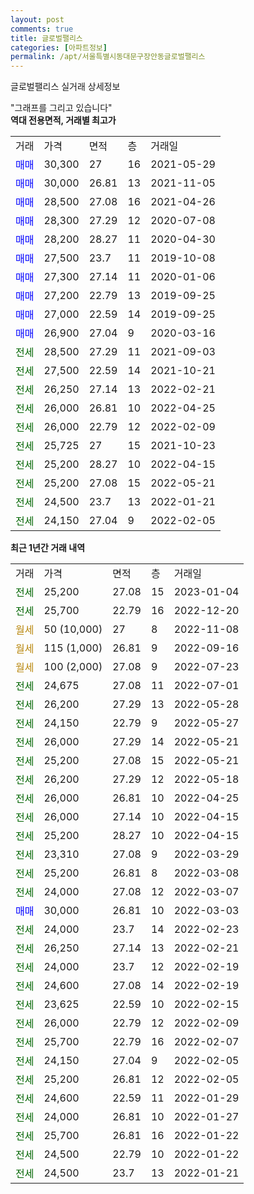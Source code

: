 ```yaml
---
layout: post
comments: true
title: 글로벌팰리스
categories: [아파트정보]
permalink: /apt/서울특별시동대문구장안동글로벌팰리스
---
```


글로벌팰리스 실거래 상세정보

<script type="text/javascript">
  google.charts.load('current', {'packages':['line', 'corechart']});
  google.charts.setOnLoadCallback(drawChart);

  function drawChart() {
    var data = new google.visualization.DataTable();
    data.addColumn('date', '거래일');
    data.addColumn('number', "매매");
    data.addColumn('number', "전세");
    data.addColumn('number', "전매");

    data.addRows([[new Date(Date.parse("2023-01-04")), null, 25200, null], [new Date(Date.parse("2022-12-20")), null, 25700, null], [new Date(Date.parse("2022-11-08")), null, null, null], [new Date(Date.parse("2022-09-16")), null, null, null], [new Date(Date.parse("2022-07-23")), null, null, null], [new Date(Date.parse("2022-07-01")), null, 24675, null], [new Date(Date.parse("2022-05-28")), null, 26200, null], [new Date(Date.parse("2022-05-27")), null, 24150, null], [new Date(Date.parse("2022-05-21")), null, 26000, null], [new Date(Date.parse("2022-05-21")), null, 25200, null], [new Date(Date.parse("2022-05-18")), null, 26200, null], [new Date(Date.parse("2022-04-25")), null, 26000, null], [new Date(Date.parse("2022-04-15")), null, 26000, null], [new Date(Date.parse("2022-04-15")), null, 25200, null], [new Date(Date.parse("2022-03-29")), null, 23310, null], [new Date(Date.parse("2022-03-08")), null, 25200, null], [new Date(Date.parse("2022-03-07")), null, 24000, null], [new Date(Date.parse("2022-03-03")), 30000, null, null], [new Date(Date.parse("2022-02-23")), null, 24000, null], [new Date(Date.parse("2022-02-21")), null, 26250, null], [new Date(Date.parse("2022-02-19")), null, 24000, null], [new Date(Date.parse("2022-02-19")), null, 24600, null], [new Date(Date.parse("2022-02-15")), null, 23625, null], [new Date(Date.parse("2022-02-09")), null, 26000, null], [new Date(Date.parse("2022-02-07")), null, 25700, null], [new Date(Date.parse("2022-02-05")), null, 24150, null], [new Date(Date.parse("2022-02-05")), null, 25200, null], [new Date(Date.parse("2022-01-29")), null, 24600, null], [new Date(Date.parse("2022-01-27")), null, 24000, null], [new Date(Date.parse("2022-01-22")), null, 25700, null], [new Date(Date.parse("2022-01-22")), null, 24500, null], [new Date(Date.parse("2022-01-21")), null, 24500, null]]);

    var options = {
      hAxis: {
        format: 'yyyy/MM/dd'
      },    
      lineWidth: 0,
      pointsVisible: true,    
      title: '최근 1년간 유형별 실거래가 분포',
      legend: { position: 'bottom' }
    };

    var formatter = new google.visualization.NumberFormat({pattern:'###,###'} );
    formatter.format(data, 1);
    formatter.format(data, 2);
    
    setTimeout(function() {
        var chart = new google.visualization.LineChart(document.getElementById('columnchart_material'));
        chart.draw(data, (options));
        document.getElementById('loading').style.display = 'none';
    }, 200);
  }
</script>


<div id="loading" style="z-index:20; display: block; margin-left: 0px">"그래프를 그리고 있습니다"</div>
<div id="columnchart_material" style="width: 95%; margin-left: 0px; display: block"></div>
<!-- contents start -->
<b>역대 전용면적, 거래별 최고가</b>
<table class="sortable">
    <tr>
      <td>거래</td>
      <td>가격</td>
      <td>면적</td>
      <td>층</td>
      <td>거래일</td>
    </tr>
        <tr>
          <td><a style="color: blue">매매</a></td>
          <td>30,300</td>
          <td>27</td>
          <td>16</td>
          <td>2021-05-29</td>
        </tr>            <tr>
          <td><a style="color: blue">매매</a></td>
          <td>30,000</td>
          <td>26.81</td>
          <td>13</td>
          <td>2021-11-05</td>
        </tr>            <tr>
          <td><a style="color: blue">매매</a></td>
          <td>28,500</td>
          <td>27.08</td>
          <td>16</td>
          <td>2021-04-26</td>
        </tr>            <tr>
          <td><a style="color: blue">매매</a></td>
          <td>28,300</td>
          <td>27.29</td>
          <td>12</td>
          <td>2020-07-08</td>
        </tr>            <tr>
          <td><a style="color: blue">매매</a></td>
          <td>28,200</td>
          <td>28.27</td>
          <td>11</td>
          <td>2020-04-30</td>
        </tr>            <tr>
          <td><a style="color: blue">매매</a></td>
          <td>27,500</td>
          <td>23.7</td>
          <td>11</td>
          <td>2019-10-08</td>
        </tr>            <tr>
          <td><a style="color: blue">매매</a></td>
          <td>27,300</td>
          <td>27.14</td>
          <td>11</td>
          <td>2020-01-06</td>
        </tr>            <tr>
          <td><a style="color: blue">매매</a></td>
          <td>27,200</td>
          <td>22.79</td>
          <td>13</td>
          <td>2019-09-25</td>
        </tr>            <tr>
          <td><a style="color: blue">매매</a></td>
          <td>27,000</td>
          <td>22.59</td>
          <td>14</td>
          <td>2019-09-25</td>
        </tr>            <tr>
          <td><a style="color: blue">매매</a></td>
          <td>26,900</td>
          <td>27.04</td>
          <td>9</td>
          <td>2020-03-16</td>
        </tr>        
        <tr>
              <td><a style="color: darkgreen">전세</a></td>
              <td>28,500</td>
              <td>27.29</td>
              <td>11</td>
              <td>2021-09-03</td>
            </tr>            <tr>
              <td><a style="color: darkgreen">전세</a></td>
              <td>27,500</td>
              <td>22.59</td>
              <td>14</td>
              <td>2021-10-21</td>
            </tr>            <tr>
              <td><a style="color: darkgreen">전세</a></td>
              <td>26,250</td>
              <td>27.14</td>
              <td>13</td>
              <td>2022-02-21</td>
            </tr>            <tr>
              <td><a style="color: darkgreen">전세</a></td>
              <td>26,000</td>
              <td>26.81</td>
              <td>10</td>
              <td>2022-04-25</td>
            </tr>            <tr>
              <td><a style="color: darkgreen">전세</a></td>
              <td>26,000</td>
              <td>22.79</td>
              <td>12</td>
              <td>2022-02-09</td>
            </tr>            <tr>
              <td><a style="color: darkgreen">전세</a></td>
              <td>25,725</td>
              <td>27</td>
              <td>15</td>
              <td>2021-10-23</td>
            </tr>            <tr>
              <td><a style="color: darkgreen">전세</a></td>
              <td>25,200</td>
              <td>28.27</td>
              <td>10</td>
              <td>2022-04-15</td>
            </tr>            <tr>
              <td><a style="color: darkgreen">전세</a></td>
              <td>25,200</td>
              <td>27.08</td>
              <td>15</td>
              <td>2022-05-21</td>
            </tr>            <tr>
              <td><a style="color: darkgreen">전세</a></td>
              <td>24,500</td>
              <td>23.7</td>
              <td>13</td>
              <td>2022-01-21</td>
            </tr>            <tr>
              <td><a style="color: darkgreen">전세</a></td>
              <td>24,150</td>
              <td>27.04</td>
              <td>9</td>
              <td>2022-02-05</td>
            </tr>        
    
</table>

<b>최근 1년간 거래 내역</b>

<table class="sortable">
    <tr>
      <td>거래</td>
      <td>가격</td>
      <td>면적</td>
      <td>층</td>
      <td>거래일</td>
    </tr>
    <tr>
      <td><a style="color: darkgreen">전세</a></td>
      <td>25,200</td>
      <td>27.08</td>
      <td>15</td>
      <td>2023-01-04</td>
    </tr>          <tr>
      <td><a style="color: darkgreen">전세</a></td>
      <td>25,700</td>
      <td>22.79</td>
      <td>16</td>
      <td>2022-12-20</td>
    </tr>          <tr>
      <td><a style="color: darkgoldenrod">월세</a></td>
      <td>50 (10,000)</td>
      <td>27</td>
      <td>8</td>
      <td>2022-11-08</td>
    </tr>          <tr>
      <td><a style="color: darkgoldenrod">월세</a></td>
      <td>115 (1,000)</td>
      <td>26.81</td>
      <td>9</td>
      <td>2022-09-16</td>
    </tr>          <tr>
      <td><a style="color: darkgoldenrod">월세</a></td>
      <td>100 (2,000)</td>
      <td>27.08</td>
      <td>9</td>
      <td>2022-07-23</td>
    </tr>          <tr>
      <td><a style="color: darkgreen">전세</a></td>
      <td>24,675</td>
      <td>27.08</td>
      <td>11</td>
      <td>2022-07-01</td>
    </tr>          <tr>
      <td><a style="color: darkgreen">전세</a></td>
      <td>26,200</td>
      <td>27.29</td>
      <td>13</td>
      <td>2022-05-28</td>
    </tr>          <tr>
      <td><a style="color: darkgreen">전세</a></td>
      <td>24,150</td>
      <td>22.79</td>
      <td>9</td>
      <td>2022-05-27</td>
    </tr>          <tr>
      <td><a style="color: darkgreen">전세</a></td>
      <td>26,000</td>
      <td>27.29</td>
      <td>14</td>
      <td>2022-05-21</td>
    </tr>          <tr>
      <td><a style="color: darkgreen">전세</a></td>
      <td>25,200</td>
      <td>27.08</td>
      <td>15</td>
      <td>2022-05-21</td>
    </tr>          <tr>
      <td><a style="color: darkgreen">전세</a></td>
      <td>26,200</td>
      <td>27.29</td>
      <td>12</td>
      <td>2022-05-18</td>
    </tr>          <tr>
      <td><a style="color: darkgreen">전세</a></td>
      <td>26,000</td>
      <td>26.81</td>
      <td>10</td>
      <td>2022-04-25</td>
    </tr>          <tr>
      <td><a style="color: darkgreen">전세</a></td>
      <td>26,000</td>
      <td>27.14</td>
      <td>10</td>
      <td>2022-04-15</td>
    </tr>          <tr>
      <td><a style="color: darkgreen">전세</a></td>
      <td>25,200</td>
      <td>28.27</td>
      <td>10</td>
      <td>2022-04-15</td>
    </tr>          <tr>
      <td><a style="color: darkgreen">전세</a></td>
      <td>23,310</td>
      <td>27.08</td>
      <td>9</td>
      <td>2022-03-29</td>
    </tr>          <tr>
      <td><a style="color: darkgreen">전세</a></td>
      <td>25,200</td>
      <td>26.81</td>
      <td>8</td>
      <td>2022-03-08</td>
    </tr>          <tr>
      <td><a style="color: darkgreen">전세</a></td>
      <td>24,000</td>
      <td>27.08</td>
      <td>12</td>
      <td>2022-03-07</td>
    </tr>          <tr>
      <td><a style="color: blue">매매</a></td>
      <td>30,000</td>
      <td>26.81</td>
      <td>10</td>
      <td>2022-03-03</td>
    </tr>          <tr>
      <td><a style="color: darkgreen">전세</a></td>
      <td>24,000</td>
      <td>23.7</td>
      <td>14</td>
      <td>2022-02-23</td>
    </tr>          <tr>
      <td><a style="color: darkgreen">전세</a></td>
      <td>26,250</td>
      <td>27.14</td>
      <td>13</td>
      <td>2022-02-21</td>
    </tr>          <tr>
      <td><a style="color: darkgreen">전세</a></td>
      <td>24,000</td>
      <td>23.7</td>
      <td>12</td>
      <td>2022-02-19</td>
    </tr>          <tr>
      <td><a style="color: darkgreen">전세</a></td>
      <td>24,600</td>
      <td>27.08</td>
      <td>14</td>
      <td>2022-02-19</td>
    </tr>          <tr>
      <td><a style="color: darkgreen">전세</a></td>
      <td>23,625</td>
      <td>22.59</td>
      <td>10</td>
      <td>2022-02-15</td>
    </tr>          <tr>
      <td><a style="color: darkgreen">전세</a></td>
      <td>26,000</td>
      <td>22.79</td>
      <td>12</td>
      <td>2022-02-09</td>
    </tr>          <tr>
      <td><a style="color: darkgreen">전세</a></td>
      <td>25,700</td>
      <td>22.79</td>
      <td>16</td>
      <td>2022-02-07</td>
    </tr>          <tr>
      <td><a style="color: darkgreen">전세</a></td>
      <td>24,150</td>
      <td>27.04</td>
      <td>9</td>
      <td>2022-02-05</td>
    </tr>          <tr>
      <td><a style="color: darkgreen">전세</a></td>
      <td>25,200</td>
      <td>26.81</td>
      <td>12</td>
      <td>2022-02-05</td>
    </tr>          <tr>
      <td><a style="color: darkgreen">전세</a></td>
      <td>24,600</td>
      <td>22.59</td>
      <td>11</td>
      <td>2022-01-29</td>
    </tr>          <tr>
      <td><a style="color: darkgreen">전세</a></td>
      <td>24,000</td>
      <td>26.81</td>
      <td>10</td>
      <td>2022-01-27</td>
    </tr>          <tr>
      <td><a style="color: darkgreen">전세</a></td>
      <td>25,700</td>
      <td>26.81</td>
      <td>16</td>
      <td>2022-01-22</td>
    </tr>          <tr>
      <td><a style="color: darkgreen">전세</a></td>
      <td>24,500</td>
      <td>22.79</td>
      <td>10</td>
      <td>2022-01-22</td>
    </tr>          <tr>
      <td><a style="color: darkgreen">전세</a></td>
      <td>24,500</td>
      <td>23.7</td>
      <td>13</td>
      <td>2022-01-21</td>
    </tr>      </table>
<!-- contents end -->    


